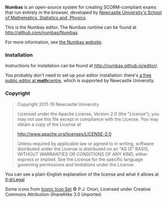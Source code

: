 **Numbas** is an open-source system for creating SCORM-compliant exams that
run entirely in the browser, developed by [Newcastle University's School of
Mathematics, Statistics and, Physics](http://www.ncl.ac.uk/maths/).

This is the Numbas editor. The Numbas runtime can be found at http://github.com/numbas/Numbas.

For more information, see [the Numbas website](http://www.numbas.org.uk).

### Installation

Instructions for installation can be found at http://numbas.github.io/editor/.

You probably don't need to set up your editor installation: there's [a free public editor at **math**centre](http://numbas.mathcentre.ac.uk), which is supported by Newcastle University.

### Copyright

> Copyright 2011-19 Newcastle University
> 
> Licensed under the Apache License, Version 2.0 (the "License");
> you may not use this file except in compliance with the License.
> You may obtain a copy of the License at
> 
> http://www.apache.org/licenses/LICENSE-2.0
> 
> Unless required by applicable law or agreed to in writing, software
> distributed under the License is distributed on an "AS IS" BASIS,
> WITHOUT WARRANTIES OR CONDITIONS OF ANY KIND, either express or implied.
> See the License for the specific language governing permissions and
> limitations under the License.

You can see a plain-English explanation of the license and what it allows at [tl;drLegal](https://tldrlegal.com/license/apache-license-2.0-(apache-2.0))

Some icons from [Iconic Icon Set](http://somerandomdude.com/work/iconic/) © P.J. Onori, Licensed under Creative Commons Attribution-ShareAlike 3.0 Unported.
